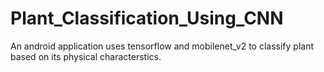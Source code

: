 # Plant_Classification_Using_CNN
An android application uses tensorflow and mobilenet_v2 to classify plant based on its physical characterstics.
